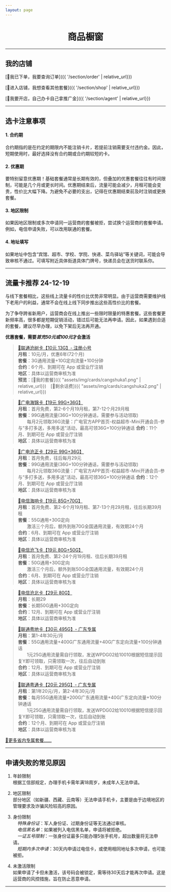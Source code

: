 ```yaml
---
layout: page
---
```


<h1 style="text-align:center;">商品橱窗</h1>

---

## 我的店铺

[🔗我已下单，我要查询订单]({{ '/section/order' | relative_url}})  

[🔗进入店铺，我想查看其他套餐]({{ '/section/shop' | relative_url}})  

[🔗我要开店，自己办卡自己拿推广金]({{ '/section/agent' | relative_url}})  

---
## 选卡注意事项

#### 1. 合约期
合约期指的是在约定的期限内不能注销卡片，若提前注销需要支付违约金。因此，短期使用时，最好选择没有合约期或合约期较短的卡。


#### 2. 优惠期
要特别留意优惠期！基础套餐通常是长期有效的，但叠加的优惠套餐往往有时间限制，可能是几个月或更长时间。优惠期结束后，流量可能会减少，月租可能会变贵，性价比大幅下降。为避免不必要的支出，记得在优惠期结束前及时注销或更换套餐。


#### 3. 地区限制
如果因地区限制或多次申请同一运营商的套餐被拒，尝试换个运营商的套餐申请。例如，电信申请失败，可以改用联通的套餐。


#### 4. 地址填写
如果地址中包含“宾馆、超市、学校、学院、快递、菜鸟驿站”等关键词，可能会导致审核不通过。可填写附近具体街道具体门牌号，快递员会在送货时联系你。

---

## 流量卡推荐 24-12-19

与线下套餐相比，这些线上流量卡的性价比优势非常明显。由于运营商需要维护线下老用户的利益，通常不会在线上线下同步推出这些高性价比的套餐。

为了争夺跨省新用户，运营商会在线上推出一些限时限量的特惠套餐。这些套餐更新频率高，很多都是短期促销活动，错过后可能无法再申请。因此，如果遇到合适的套餐，建议尽早办理，以免下架后无法再开通。

**优惠套餐，需要*首充50元或100元*才会激活**

> [🔗联通沧树卡【10元 13G】- 注册小号](https://172.lot-ml.com/h5orderEn/index?pudID=e83b50e06345f5c7&userid=6babd1bdd232e810)  
**月租**：10元/月，优惠6年(72个月)  
**套餐**：3G通用流量+10G定向流量+100分钟  
**合约**：6个月、到期可在 App 或营业厅注销  
**地区**：具体以运营商审核为准  
**预览**：[📌我的套餐]({{ "assets/img/cards/cangshuka1.png" | relative_url}})　[📌剩余话费]({{ "assets/img/cards/cangshuka2.png" | relative_url}})  


> [🔗广电海锦卡【19元 99G+36G】](https://172.lot-ml.com/h5orderEn/index?pudID=cbb6b1bdbc74d36d&userid=6babd1bdd232e810)  
**月租**：首月免费，第2-6个月19月租，第7-12个月29月租  
**套餐**：99G通用流量(36G+100分钟通话，需要参与活动领取)  
　　每月2元领取36G流量：广电官方APP首页-权益超市-Mini开通会员-参与“多打多送，多用多送”活动，最高可领36G+100分钟通话
**合约**：11个月、到期可在 App 或营业厅注销  
**地区**：具体以运营商审核为准  


> [🔗广电沧正卡【29元 99G+36G】](https://172.lot-ml.com/h5orderEn/index?pudID=30adb77084f5a112&userid=6babd1bdd232e810)  
**月租**：首月免费，往后每月29元  
**套餐**：99G通用流量(36G+100分钟通话，需要参与活动领取)  
　　每月2元领取36G流量：广电官方APP首页-权益超市-Mini开通会员-参与“多打多送，多用多送”活动，最高可领36G+100分钟通话
**合约**：12个月、到期可在 App 或营业厅注销  
**地区**：具体以运营商审核为准  


> [🔗电信海响卡【19元 85G+70G】](https://172.lot-ml.com/h5orderEn/index?pudID=061b3b418cfb78d5&userid=6babd1bdd232e810)  
**月租**：首月免费、第2-6个月19月租、第7-13个月29月租，往后长期39月租  
**套餐**：55G通用+30G定向  
　　激活三个月后，额外到账70G全国通用流量，有效期24个月  
**合约**：6月、到期可在 App 或营业厅注销  
**地区**：具体以运营商审核为准  


> [🔗电信沧飞卡【19元 80G+50G】](https://172.lot-ml.com/h5orderEn/index?pudID=5c86bfa21a1cec0d&userid=6babd1bdd232e810)  
**月租**：首月免费、第2-24个月19月租、往后长期39月租  
**套餐**：50G通用+30G定向  
　　激活三个月后，额外到账50G全国通用流量，有效期24个月  
**合约**：6月、到期可在 App 或营业厅注销  
**地区**：具体以运营商审核为准  


> [🔗电信沧北卡【29元 80G】](https://172.lot-ml.com/h5orderEn/index?pudID=826607c34d51f4b8&userid=6babd1bdd232e810)  
**月租**：长期29  
**套餐**：长期50G通用+30G定向  
**合约**：12月、到期可在 App 或营业厅注销  
**地区**：具体以运营商审核为准  


> [🔗联通粤地卡【30元 495G】- 广东专属](https://172.lot-ml.com/h5orderEn/index?pudID=d9da076afc31cfa0&userid=6babd1bdd232e810)  
**月租**：第1-4年30元/月  
**套餐**：55G通用流量+400G广东通用流量+40G广东定向流量+100分钟通话  
　　1元25G通用流量需自行领取，发送WPDG02给10010根据短信提示回复Y即可领取，只需领取一次，往后自动到账  
**合约**：12月、到期可在 App 或营业厅注销  
**地区**：具体以运营商审核为准  


> [🔗联通粤通卡【20元 295G】- 广东专属](https://172.lot-ml.com/h5orderEn/index?pudID=fb1c2e33f24dd650&userid=6babd1bdd232e810)  
**月租**：第1年20元/月，第2-4年30元/月  
**套餐**：每月55G通用流量+200G广东通用流量+40G广东定向流量+100分钟通话  
　　1元25G通用流量需自行领取，发送WPDG02给10010根据短信提示回复Y即可领取，只需领取一次，往后自动到账  
**合约**：12个月、到期可在 App 或营业厅注销  
**地区**：具体以运营商审核为准  


[🔗更多省内专属套餐......](https://172.lot-ml.com/producten/tyindex/6babd1bdd232e810)  

---

## 申请失败的常见原因

1. 年龄限制  
根据工信部规定，办理手机卡需年满18周岁，未成年人无法申请。

2. 地区限制  
部分地区（如新疆、西藏、云南等）无法申请手机卡，主要是由于边境地区的管理要求及诈骗风险较高的原因。


3. 身份限制  
　*特殊身份证*：军人身份证、过期身份证等无法通过审核。  
　*电信黑名单*：如果被列入电信黑名单，申请将被拒绝。  
　*一证五号限制*：一张身份证最多只能办理5张手机号，超出数量将无法申请。  
　*短期内多次申请*：30天内申请过电信卡，或使用相同地址多次申请，也可能被拒。  

4. 未激活限制  
如果申请了卡但未激活，该号码会被锁定，需等待30天后才能再次申请。这是运营商的风控措施，旨在防止恶意申请。





---


